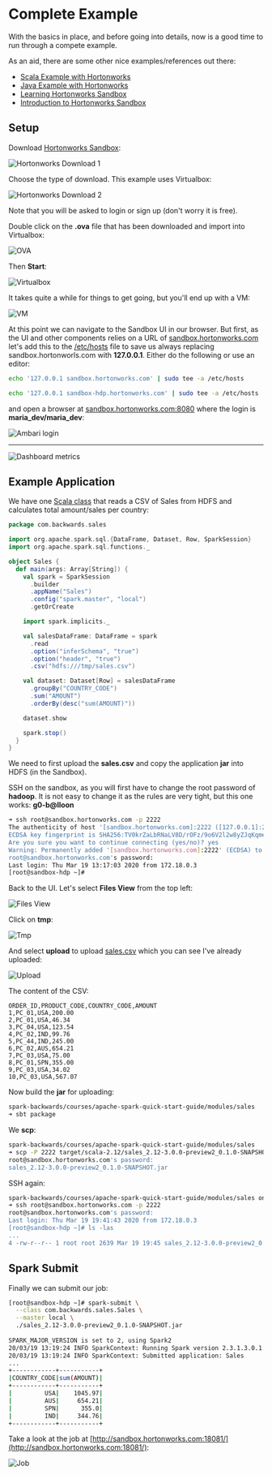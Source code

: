 # Complete Example

With the basics in place, and before going into details, now is a good time to run through a compete example.

As an aid, there are some other nice examples/references out there:

- [Scala Example with Hortonworks](https://www.cloudera.com/tutorials/setting-up-a-spark-development-environment-with-scala/.html)
- [Java Example with Hortonworks](https://github.com/hortonworks/data-tutorials/blob/master/tutorials/hdp/setting-up-a-spark-development-environment-with-java/tutorial.md)
- [Learning Hortonworks Sandbox](https://www.cloudera.com/tutorials/learning-the-ropes-of-the-hdp-sandbox.html)
- [Introduction to Hortonworks Sandbox](http://indico.ictp.it/event/8170/session/10/contribution/21/material/0/1.pdf)

## Setup

Download [Hortonworks Sandbox](https://www.cloudera.com/downloads/hortonworks-sandbox.html):

![Hortonworks Download 1](images/hortonworks-download-1.png)

Choose the type of download. This example uses Virtualbox:

![Hortonworks Download 2](images/hortonworks-download-2.png)

Note that you will be asked to login or sign up (don't worry it is free).

Double click on the **.ova** file that has been downloaded and import into Virtualbox:

![OVA](images/ova.png)

Then **Start**:

![Virtualbox](images/virtualbox.png)

It takes quite a while for things to get going, but you'll end up with a VM:

![VM](images/VM.png)

At this point we can navigate to the Sandbox UI in our browser. But first, as the UI and other components relies on a URL of [sandbox.hortonworks.com](sandbox.hortonworks.com) let's add this to the [/etc/hosts](/etc/hosts) file to save us always replacing sandbox.hortonworls.com with **127.0.0.1**. Either do the following or use an editor:

```bash
echo '127.0.0.1 sandbox.hortonworks.com' | sudo tee -a /etc/hosts

echo '127.0.0.1 sandbox-hdp.hortonworks.com' | sudo tee -a /etc/hosts
```

and open a browser at [sandbox.hortonworks.com:8080](sandbox.hortonworks.com:8080) where the login is **maria_dev/maria_dev**:

![Ambari login](images/ambari-login.png)

---

![Dashboard metrics](images/dashboard-metrics.png)

## Example Application

We have one [Scala class](../modules/sales/src/main/scala/com/backwards/sales/Sales.scala) that reads a CSV of Sales from HDFS and calculates total amount/sales per country:

```scala
package com.backwards.sales

import org.apache.spark.sql.{DataFrame, Dataset, Row, SparkSession}
import org.apache.spark.sql.functions._

object Sales {
  def main(args: Array[String]) {
    val spark = SparkSession
      .builder
      .appName("Sales")
      .config("spark.master", "local")
      .getOrCreate

    import spark.implicits._

    val salesDataFrame: DataFrame = spark
      .read
      .option("inferSchema", "true")
      .option("header", "true")
      .csv("hdfs:///tmp/sales.csv")

    val dataset: Dataset[Row] = salesDataFrame
      .groupBy("COUNTRY_CODE")
      .sum("AMOUNT")
      .orderBy(desc("sum(AMOUNT)"))

    dataset.show

    spark.stop()
  }
}
```

We need to first upload the **sales.csv** and copy the application **jar** into HDFS (in the Sandbox).

SSH on the sandbox, as you will first have to change the root password of **hadoop**. It is not easy to change it as the rules are very tight, but this one works: **g0-b@lloon**

```bash
➜ ssh root@sandbox.hortonworks.com -p 2222
The authenticity of host '[sandbox.hortonworks.com]:2222 ([127.0.0.1]:2222)' can't be established.
ECDSA key fingerprint is SHA256:TV0krZaLbRNaLV8D/rOFz/9o6V2l2w8yZJqKqmeOasY.
Are you sure you want to continue connecting (yes/no)? yes
Warning: Permanently added '[sandbox.hortonworks.com]:2222' (ECDSA) to the list of known hosts.
root@sandbox.hortonworks.com's password:
Last login: Thu Mar 19 13:17:03 2020 from 172.18.0.3
[root@sandbox-hdp ~]#
```

Back to the UI. Let's select **Files View** from the top left:

![Files View](images/files-view.png)

Click on **tmp**:

![Tmp](images/tmp.png)

And select **upload** to upload [sales.csv](../modules/sales/data/input/sales.csv) which you can see I've already uploaded:

![Upload](images/upload.png)

The content of the CSV:

```properties
ORDER_ID,PRODUCT_CODE,COUNTRY_CODE,AMOUNT
1,PC_01,USA,200.00
2,PC_01,USA,46.34
3,PC_04,USA,123.54
4,PC_02,IND,99.76
5,PC_44,IND,245.00
6,PC_02,AUS,654.21
7,PC_03,USA,75.00
8,PC_01,SPN,355.00
9,PC_03,USA,34.02
10,PC_03,USA,567.07
```

Now build the **jar** for uploading:

```bash
spark-backwards/courses/apache-spark-quick-start-guide/modules/sales 
➜ sbt package
```

We **scp**:

```bash
spark-backwards/courses/apache-spark-quick-start-guide/modules/sales
➜ scp -P 2222 target/scala-2.12/sales_2.12-3.0.0-preview2_0.1.0-SNAPSHOT.jar root@sandbox.hortonworks.com:/root
root@sandbox.hortonworks.com's password:
sales_2.12-3.0.0-preview2_0.1.0-SNAPSHOT.jar

```

SSH again:

```bash
spark-backwards/courses/apache-spark-quick-start-guide/modules/sales on  master [!+?] at ☸️ docker-desktop
➜ ssh root@sandbox.hortonworks.com -p 2222
root@sandbox.hortonworks.com's password:
Last login: Thu Mar 19 19:41:43 2020 from 172.18.0.3
[root@sandbox-hdp ~]# ls -las
...
4 -rw-r--r-- 1 root root 2639 Mar 19 19:45 sales_2.12-3.0.0-preview2_0.1.0-SNAPSHOT.jar
```

## Spark Submit

Finally we can submit our job:

```bash
[root@sandbox-hdp ~]# spark-submit \
  --class com.backwards.sales.Sales \
  --master local \
  ./sales_2.12-3.0.0-preview2_0.1.0-SNAPSHOT.jar
  
SPARK_MAJOR_VERSION is set to 2, using Spark2
20/03/19 13:19:24 INFO SparkContext: Running Spark version 2.3.1.3.0.1.0-187
20/03/19 13:19:24 INFO SparkContext: Submitted application: Sales
...
+------------+-----------+
|COUNTRY_CODE|sum(AMOUNT)|
+------------+-----------+
|         USA|    1045.97|
|         AUS|     654.21|
|         SPN|      355.0|
|         IND|     344.76|
+------------+-----------+

```

Take a look at the job at [http://sandbox.hortonworks.com:18081/](http://sandbox.hortonworks.com:18081/):

![Job](images/job.png)